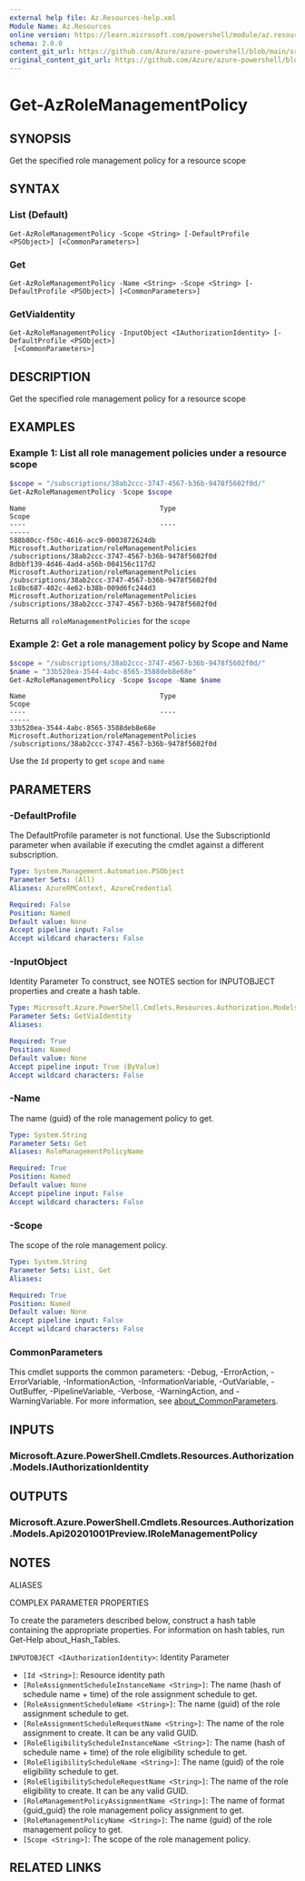 ```yaml
---
external help file: Az.Resources-help.xml
Module Name: Az.Resources
online version: https://learn.microsoft.com/powershell/module/az.resources/get-azrolemanagementpolicy
schema: 2.0.0
content_git_url: https://github.com/Azure/azure-powershell/blob/main/src/Resources/Resources/help/Get-AzRoleManagementPolicy.md
original_content_git_url: https://github.com/Azure/azure-powershell/blob/main/src/Resources/Resources/help/Get-AzRoleManagementPolicy.md
---
```


# Get-AzRoleManagementPolicy

## SYNOPSIS
Get the specified role management policy for a resource scope

## SYNTAX

### List (Default)
```
Get-AzRoleManagementPolicy -Scope <String> [-DefaultProfile <PSObject>] [<CommonParameters>]
```

### Get
```
Get-AzRoleManagementPolicy -Name <String> -Scope <String> [-DefaultProfile <PSObject>] [<CommonParameters>]
```

### GetViaIdentity
```
Get-AzRoleManagementPolicy -InputObject <IAuthorizationIdentity> [-DefaultProfile <PSObject>]
 [<CommonParameters>]
```

## DESCRIPTION
Get the specified role management policy for a resource scope

## EXAMPLES

### Example 1: List all role management policies under a resource scope
```powershell
$scope = "/subscriptions/38ab2ccc-3747-4567-b36b-9478f5602f0d/"
Get-AzRoleManagementPolicy -Scope $scope
```

```output
Name                                 Type                                           Scope
----                                 ----                                           -----
588b80cc-f50c-4616-acc9-0003872624db Microsoft.Authorization/roleManagementPolicies /subscriptions/38ab2ccc-3747-4567-b36b-9478f5602f0d
8dbbf139-4d46-4ad4-a56b-004156c117d2 Microsoft.Authorization/roleManagementPolicies /subscriptions/38ab2ccc-3747-4567-b36b-9478f5602f0d
1c8bc687-402c-4e62-b38b-009d6fc244d3 Microsoft.Authorization/roleManagementPolicies /subscriptions/38ab2ccc-3747-4567-b36b-9478f5602f0d
```

Returns all `roleManagementPolicies` for the `scope`

### Example 2: Get a role management policy by Scope and Name
```powershell
$scope = "/subscriptions/38ab2ccc-3747-4567-b36b-9478f5602f0d/"
$name = "33b520ea-3544-4abc-8565-3588deb8e68e"
Get-AzRoleManagementPolicy -Scope $scope -Name $name
```

```output
Name                                 Type                                           Scope
----                                 ----                                           -----
33b520ea-3544-4abc-8565-3588deb8e68e Microsoft.Authorization/roleManagementPolicies /subscriptions/38ab2ccc-3747-4567-b36b-9478f5602f0d
```

Use the `Id` property to get `scope` and `name`

## PARAMETERS

### -DefaultProfile
The DefaultProfile parameter is not functional.
Use the SubscriptionId parameter when available if executing the cmdlet against a different subscription.

```yaml
Type: System.Management.Automation.PSObject
Parameter Sets: (All)
Aliases: AzureRMContext, AzureCredential

Required: False
Position: Named
Default value: None
Accept pipeline input: False
Accept wildcard characters: False
```

### -InputObject
Identity Parameter
To construct, see NOTES section for INPUTOBJECT properties and create a hash table.

```yaml
Type: Microsoft.Azure.PowerShell.Cmdlets.Resources.Authorization.Models.IAuthorizationIdentity
Parameter Sets: GetViaIdentity
Aliases:

Required: True
Position: Named
Default value: None
Accept pipeline input: True (ByValue)
Accept wildcard characters: False
```

### -Name
The name (guid) of the role management policy to get.

```yaml
Type: System.String
Parameter Sets: Get
Aliases: RoleManagementPolicyName

Required: True
Position: Named
Default value: None
Accept pipeline input: False
Accept wildcard characters: False
```

### -Scope
The scope of the role management policy.

```yaml
Type: System.String
Parameter Sets: List, Get
Aliases:

Required: True
Position: Named
Default value: None
Accept pipeline input: False
Accept wildcard characters: False
```

### CommonParameters
This cmdlet supports the common parameters: -Debug, -ErrorAction, -ErrorVariable, -InformationAction, -InformationVariable, -OutVariable, -OutBuffer, -PipelineVariable, -Verbose, -WarningAction, and -WarningVariable. For more information, see [about_CommonParameters](http://go.microsoft.com/fwlink/?LinkID=113216).

## INPUTS

### Microsoft.Azure.PowerShell.Cmdlets.Resources.Authorization.Models.IAuthorizationIdentity

## OUTPUTS

### Microsoft.Azure.PowerShell.Cmdlets.Resources.Authorization.Models.Api20201001Preview.IRoleManagementPolicy

## NOTES

ALIASES

COMPLEX PARAMETER PROPERTIES

To create the parameters described below, construct a hash table containing the appropriate properties. For information on hash tables, run Get-Help about_Hash_Tables.


`INPUTOBJECT <IAuthorizationIdentity>`: Identity Parameter
  - `[Id <String>]`: Resource identity path
  - `[RoleAssignmentScheduleInstanceName <String>]`: The name (hash of schedule name + time) of the role assignment schedule to get.
  - `[RoleAssignmentScheduleName <String>]`: The name (guid) of the role assignment schedule to get.
  - `[RoleAssignmentScheduleRequestName <String>]`: The name of the role assignment to create. It can be any valid GUID.
  - `[RoleEligibilityScheduleInstanceName <String>]`: The name (hash of schedule name + time) of the role eligibility schedule to get.
  - `[RoleEligibilityScheduleName <String>]`: The name (guid) of the role eligibility schedule to get.
  - `[RoleEligibilityScheduleRequestName <String>]`: The name of the role eligibility to create. It can be any valid GUID.
  - `[RoleManagementPolicyAssignmentName <String>]`: The name of format {guid_guid} the role management policy assignment to get.
  - `[RoleManagementPolicyName <String>]`: The name (guid) of the role management policy to get.
  - `[Scope <String>]`: The scope of the role management policy.

## RELATED LINKS

